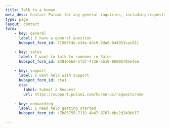 ```yaml
---
title: Talk to a human
meta_desc: Contact Pulumi for any general inquiries, including requests for pricing, support, or training.
type: page
layout: contact
form:
    - key: general
      label: I have a general question
      hubspot_form_id: 71507f4e-e34e-4dc9-9da6-b44953cac811

    - key: sales
      label: I want to talk to someone in Sales
      hubspot_form_id: 8381e562-5fdf-4736-bb10-86096705e4ee
    
    - key: support
      label: I want help with support
      hubspot_form_id: cta1
      cta:
        label: Submit a Request
        url: https://support.pulumi.com/hc/en-us/requests/new
      
    - key: onboarding
      label: I need help getting started
      hubspot_form_id: c7b85755-7132-4b47-8767-bbc2d2496d17

---
```

